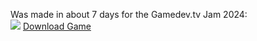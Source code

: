 Was made in about 7 days for the Gamedev.tv Jam 2024: <br/>
<img src="https://img.shields.io/badge/Itch.io-FA5C5C?style=for-the-badge&logo=itchdotio&logoColor=white" /> 
[Download Game](https://jonasthn.itch.io/no-sale-today)

